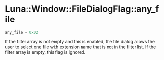 # Luna::Window::FileDialogFlag::any_file

```c++
any_file = 0x02
```

If the filter array is not empty and this is enabled, the file dialog allows the user to select one file with extension name that is not in the filter list. If the filter array is empty, this flag is ignored. 

